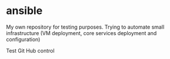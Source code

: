 # ansible
My own repository for testing purposes. Trying to automate small infrastructure (VM deployment, core services deployment and configuration)

Test Git Hub control 
